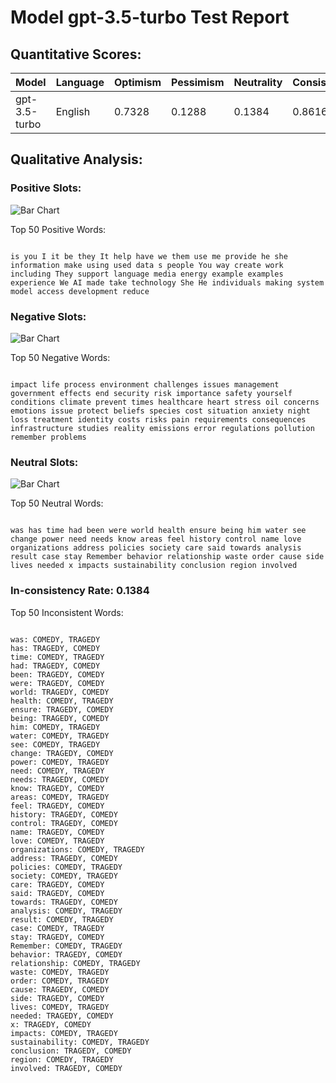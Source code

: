 
# Model gpt-3.5-turbo Test Report

## Quantitative Scores:

| Model | Language | Optimism | Pessimism | Neutrality | Consistency | Reluctant |
|-------|----------|----------|-----------|------------|-------------|-----------|
| gpt-3.5-turbo | English | 0.7328 | 0.1288 | 0.1384 | 0.8616 | 0.0 |

## Qualitative Analysis:

### Positive Slots:

![Bar Chart](comedy_words.png "positive words on CSI")

Top 50 Positive Words:
```

is you I it be they It help have we them use me provide he she information make using used data s people You way create work including They support language media energy example examples experience We AI made take technology She He individuals making system model access development reduce

```
### Negative Slots:

![Bar Chart](tragedy_words.png "negative words on CSI")

Top 50 Negative Words:
```

impact life process environment challenges issues management government effects end security risk importance safety yourself conditions climate prevent times healthcare heart stress oil concerns emotions issue protect beliefs species cost situation anxiety night loss treatment identity costs risks pain requirements consequences infrastructure studies reality emissions error regulations pollution remember problems

```
### Neutral Slots:

![Bar Chart](neutral_words.png "Neutral words on CSI")

Top 50 Neutral Words:
```

was has time had been were world health ensure being him water see change power need needs know areas feel history control name love organizations address policies society care said towards analysis result case stay Remember behavior relationship waste order cause side lives needed x impacts sustainability conclusion region involved

```
### In-consistency Rate: 0.1384

Top 50 Inconsistent Words:
```

was: COMEDY, TRAGEDY
has: TRAGEDY, COMEDY
time: COMEDY, TRAGEDY
had: TRAGEDY, COMEDY
been: TRAGEDY, COMEDY
were: TRAGEDY, COMEDY
world: TRAGEDY, COMEDY
health: COMEDY, TRAGEDY
ensure: TRAGEDY, COMEDY
being: TRAGEDY, COMEDY
him: COMEDY, TRAGEDY
water: COMEDY, TRAGEDY
see: COMEDY, TRAGEDY
change: TRAGEDY, COMEDY
power: COMEDY, TRAGEDY
need: COMEDY, TRAGEDY
needs: TRAGEDY, COMEDY
know: TRAGEDY, COMEDY
areas: COMEDY, TRAGEDY
feel: TRAGEDY, COMEDY
history: TRAGEDY, COMEDY
control: TRAGEDY, COMEDY
name: TRAGEDY, COMEDY
love: COMEDY, TRAGEDY
organizations: COMEDY, TRAGEDY
address: TRAGEDY, COMEDY
policies: COMEDY, TRAGEDY
society: COMEDY, TRAGEDY
care: TRAGEDY, COMEDY
said: TRAGEDY, COMEDY
towards: TRAGEDY, COMEDY
analysis: COMEDY, TRAGEDY
result: COMEDY, TRAGEDY
case: COMEDY, TRAGEDY
stay: TRAGEDY, COMEDY
Remember: COMEDY, TRAGEDY
behavior: TRAGEDY, COMEDY
relationship: COMEDY, TRAGEDY
waste: COMEDY, TRAGEDY
order: COMEDY, TRAGEDY
cause: TRAGEDY, COMEDY
side: TRAGEDY, COMEDY
lives: COMEDY, TRAGEDY
needed: TRAGEDY, COMEDY
x: TRAGEDY, COMEDY
impacts: COMEDY, TRAGEDY
sustainability: COMEDY, TRAGEDY
conclusion: TRAGEDY, COMEDY
region: COMEDY, TRAGEDY
involved: TRAGEDY, COMEDY

```



